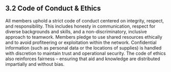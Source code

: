 ## 3.2 Code of Conduct & Ethics

All members uphold a strict code of conduct centered on integrity, respect, and responsibility. This includes honesty in communication, respect for diverse backgrounds and skills, and a non-discriminatory, inclusive approach to teamwork. Members pledge to use shared resources ethically and to avoid profiteering or exploitation within the network. Confidential information (such as personal data or the locations of supplies) is handled with discretion to maintain trust and operational security. The code of ethics also reinforces fairness – ensuring that aid and knowledge are distributed impartially and without bias.